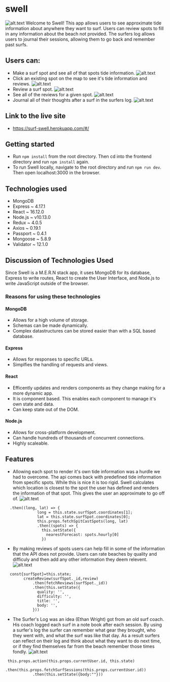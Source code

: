 # swell
![alt.text](https://github.com/wrightet/swell/blob/master/frontend/src/assets/images/Swell.png)
Welcome to Swell! This app allows users to see approximate tide information about anywhere they want to surf. 
Users can review spots to fill in any information about the beach not provided. The surfers log allows users to journal
their sessions, allowing them to go back and remember past surfs.

## Users can:

* Make a surf spot and see all of that spots tide information.
![alt.text](https://github.com/wrightet/swell/blob/master/frontend/src/assets/images/tide_info.png)
* Click an existing spot on the map to see it's tide information and reviews.
![alt.text](https://github.com/wrightet/swell/blob/master/frontend/src/assets/images/click_spot.png)
* Review a surf spot.
![alt.text](https://github.com/wrightet/swell/blob/master/frontend/src/assets/images/review_form.png)
* See all of the reviews for a given spot.
![alt.text](https://github.com/wrightet/swell/blob/master/frontend/src/assets/images/reviews.png)
* Journal all of their thoughts after a surf in the surfers log.
![alt.text](https://github.com/wrightet/swell/blob/master/frontend/src/assets/images/surf_log.png)

## Link to the live site
* https://surf-swell.herokuapp.com/#/

## Getting started 
* Run `npm install` from the root directory. Then cd into the frontend directory and run `npm install` again.
* To run Swell locally, navigate to the root directory and run `npm run dev`. Then open localhost:3000 in the browser.

## Technologies used
* MongoDB
* Express ~ 4.17.1
* React ~ 16.12.0
* Node.js ~ v10.13.0
* Redux ~ 4.0.5
* Axios ~ 0.19.1
* Passport ~ 0.4.1
* Mongoose ~ 5.8.9
* Validator ~ 12.1.0


## Discussion of Technologies Used
Since Swell is a M.E.R.N stack app, it uses MongoDB for its database, Express to write routes, React to create the User Interface,
and Node.js to write JavaScript outside of the browser.

### Reasons for using these technologies

#### MongoDB
* Allows for a high volume of storage.
* Schemas can be made dynamically.
* Complex datastructures can be stored easier than with a SQL based database.

#### Express
* Allows for responses to specific URLs.
* Simplfies the handling of requests and views.

#### React
* Efficently updates and renders components as they change making for a more dynamic app.
* It is component based. This enables each component to manage it's own state and data.
* Can keep state out of the DOM.

#### Node.js
* Allows for cross-platform development.
* Can handle hundreds of thousands of concurrent connections.
* Highly scaleable.

## Features
* Allowing each spot to render it's own tide information was a hurdle we had to overcome. The api comes back with predefined tide 
information from specific spots. While this is nice it is too rigid. Swell calculates which location is closest to the spot the user
has defined and renders the information of that spot. This gives the user an approximate to go off of. 
![alt.text](https://github.com/wrightet/swell/blob/master/frontend/src/assets/images/spot_calc.png)
````
  .then((long, lat) => {
              long = this.state.surfSpot.coordinates[1];
              lat = this.state.surfSpot.coordinates[0];
              this.props.fetchSpitCastSpots(long, lat)
              .then((spots) => {
                this.setState({
                  nearestForecast: spots.hourly[0]
                })
````

* By making reviews of spots users can help fill in some of the information that the API does not provide. Users can rate beaches
by quality and difficuly and then add any other information they deem relevent.
![alt.text](https://github.com/wrightet/swell/blob/master/frontend/src/assets/images/review_shot.png)

````
  const{surfSpot}=this.state;
        createReview(surfSpot._id,review)
            .then(fetchReviews(surfSpot._id))
            .then(this.setState({
              quality: '',
              difficulty: '',
              title: '',
              body: '',
            }))
````
* The Surfer's Log was an idea (Ethan Wright) got from an old surf coach. His coach logged each surf in a note book after each session.
By using a surfer's log the surfer can remember what gear they brought, who they went with, and what the surf was like that day.
As a result surfers can reflect on their log and think about what they want to do next time, or if they find themselves far from 
the beach remember those times fondly.
![alt.text](https://github.com/wrightet/swell/blob/master/frontend/src/assets/images/log.png)
````
 this.props.action(this.props.currentUser.id, this.state)
            .then(this.props.fetchSurfSessions(this.props.currentUser.id))
            .then(this.setState({body:""}))

````
